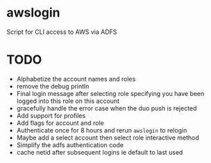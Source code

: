 # awslogin
Script for CLI access to AWS via ADFS

# TODO
* Alphabetize the account names and roles
* remove the debug println
* Final login message after selecting role specifying you have been logged into this role on this account
* gracefully handle the error case when the duo push is rejected
* Add support for profiles
* Add flags for account and role
* Authenticate once for 8 hours and rerun `awslogin` to relogin
* Maybe add a select account then select role interactive method
* Simplify the adfs authentication code
* cache netid after subsequent logins ie default to last used
